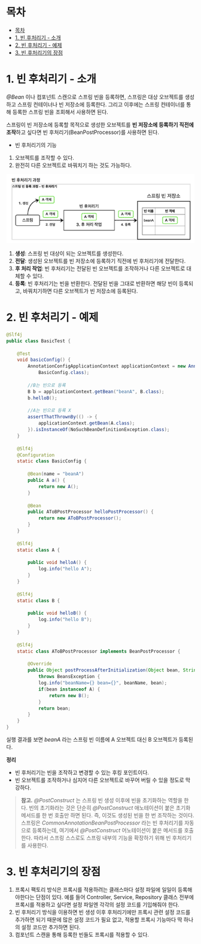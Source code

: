 # 목차

- [목차](#목차)
- [1. 빈 후처리기 - 소개](#1-빈-후처리기---소개)
- [2. 빈 후처리기 - 예제](#2-빈-후처리기---예제)
- [3. 빈 후처리기의 장점](#3-빈-후처리기의-장점)

# 1. 빈 후처리기 - 소개

_@Bean_ 이나 컴포넌트 스캔으로 스프링 빈을 등록하면, 스프링은 대상 오브젝트를 생성하고
스프링 컨테이너나 빈 저장소에 등록한다. 그리고 이후에는 스프링 컨테이너를 통해 등록한 스프링 빈을
조회해서 사용하면 된다.

스프링이 빈 저장소에 등록할 목적으로 생성한 오브젝트를 **빈 저장소에 등록하기 직전에
조작**하고 싶다면 빈 후처리기(BeanPostProcessor)를 사용하면 된다.

- 빈 후처리기의 기능

1. 오브젝트를 조작할 수 있다.
2. 완전히 다른 오브젝트로 바꿔치기 하는 것도 가능하다.

![img.png](./assets/beanpostprocessorimage1.png)

1. **생성**: 스프링 빈 대상이 되는 오브젝트를 생성한다.
2. **전달**: 생성된 오브젝트를 빈 저장소에 등록하기 직전에 빈 후처리기에 전달한다.
3. **후 처리 작업**: 빈 후처리기는 전달된 빈 오브젝트를 조작하거나 다른 오브젝트로 대체할 수 있다.
4. **등록**: 빈 후처리기는 빈을 반환한다. 전달된 빈을 그대로 반환하면 해당 빈이 등록되고, 바꿔치기하면
   다른 오브젝트가 빈 저장소에 등록된다.

# 2. 빈 후처리기 - 예제

```java
@Slf4j
public class BasicTest {

	@Test
	void basicConfig() {
		AnnotationConfigApplicationContext applicationContext = new AnnotationConfigApplicationContext(
			BasicConfig.class);

		//B는 빈으로 등록
		B b = applicationContext.getBean("beanA", B.class);
		b.helloB();

		//A는 빈으로 등록 X
		assertThatThrownBy(() -> {
			applicationContext.getBean(A.class);
		}).isInstanceOf(NoSuchBeanDefinitionException.class);
	}

	@Slf4j
	@Configuration
	static class BasicConfig {

		@Bean(name = "beanA")
		public A a() {
			return new A();
		}

		@Bean
		public AToBPostProcessor helloPostProcessor() {
			return new AToBPostProcessor();
		}
	}

	@Slf4j
	static class A {

		public void helloA() {
			log.info("hello A");
		}
	}

	@Slf4j
	static class B {

		public void helloB() {
			log.info("hello B");
		}
	}

	@Slf4j
	static class AToBPostProcessor implements BeanPostProcessor {

		@Override
		public Object postProcessAfterInitialization(Object bean, String beanName)
			throws BeansException {
			log.info("beanName={} bean={}", beanName, bean);
			if(bean instanceof A) {
				return new B();
			}
			return bean;
		}
	}
}
```

실행 결과를 보면 _beanA_ 라는 스프링 빈 이름에 A 오브젝트 대신 B 오브젝트가 등록된다.

**정리**

- 빈 후처리기는 빈을 조작하고 변경할 수 있는 후킹 포인트이다.
- 빈 오브젝트를 조작하거나 심지어 다른 오브젝트로 바꾸어 버릴 수 있을 정도로 막강하다.

> **참고.**
> _@PostConstruct_ 는 스프링 빈 생성 이후에 빈을 초기화하는 역할을 한다.
> 빈의 초기화라는 것은 단순히 _@PostConstruct_ 애노테이션이 붙은 초기화 메서드를 한 번 호출만 하면 된다.
> 즉, 이것도 생성된 빈을 한 번 조작하는 것이다.
> 스프링은 *CommonAnnotationBeanPostProcessor* 라는 빈 후처리기를 자동으로 등록하는데,
> 여기에서 *@PostConstruct* 어노테이션이 붙은 메서드를 호출한다. 따라서 스프링 스스로도 스프링 내부의 기능을
> 확장하기 위해 빈 후처리기를 사용한다.

# 3. 빈 후처리기의 장점

1. 프록시 팩토리 방식은 프록시를 적용하려는 클래스마다 설정 파일에 일일이 등록해야한다는 단점이 있다.
   예를 들어 Controller, Service, Repository 클래스 전부에 프록시를 적용하고 싶다면 설정 파일엔 각각의 설정 코드를 기입해줘야 한다.
2. 빈 후처리기 방식을 이용하면 빈 생성 이후 후처리기에만 프록시 관련 설정 코드를 추가하면 되기 때문에 많은 설정 코드가 필요 없고,
   적용할 프록시 기능마다 딱 하나의 설정 코드만 추가하면 된다.
3. 컴포넌트 스캔을 통해 등록한 빈들도 프록시를 적용할 수 있다.
